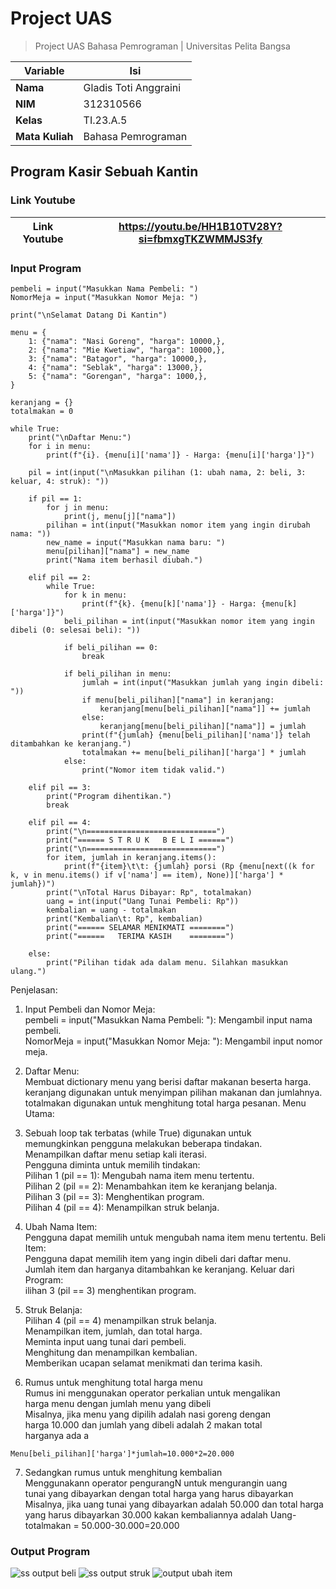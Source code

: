 # Project UAS
>Project UAS Bahasa Pemrograman | Universitas Pelita Bangsa

| Variable | Isi |
| -------- | --- |
| **Nama** | Gladis Toti Anggraini |
| **NIM** | 312310566 |
| **Kelas** | TI.23.A.5 |
| **Mata Kuliah** | Bahasa Pemrograman |

## Program Kasir Sebuah Kantin 
### Link Youtube

| Link Youtube| https://youtu.be/HH1B10TV28Y?si=fbmxgTKZWMMJS3fy |
| --------    | --- |

### Input Program
``````
pembeli = input("Masukkan Nama Pembeli: ")
NomorMeja = input("Masukkan Nomor Meja: ")

print("\nSelamat Datang Di Kantin")

menu = {
    1: {"nama": "Nasi Goreng", "harga": 10000,},
    2: {"nama": "Mie Kwetiaw", "harga": 10000,},
    3: {"nama": "Batagor", "harga": 10000,},
    4: {"nama": "Seblak", "harga": 13000,},
    5: {"nama": "Gorengan", "harga": 1000,},
}

keranjang = {}
totalmakan = 0

while True:
    print("\nDaftar Menu:")
    for i in menu:
        print(f"{i}. {menu[i]['nama']} - Harga: {menu[i]['harga']}")

    pil = int(input("\nMasukkan pilihan (1: ubah nama, 2: beli, 3: keluar, 4: struk): "))

    if pil == 1:
        for j in menu:
            print(j, menu[j]["nama"])
        pilihan = int(input("Masukkan nomor item yang ingin dirubah nama: "))
        new_name = input("Masukkan nama baru: ")
        menu[pilihan]["nama"] = new_name
        print("Nama item berhasil diubah.")

    elif pil == 2:
        while True:
            for k in menu:
                print(f"{k}. {menu[k]['nama']} - Harga: {menu[k]['harga']}")
            beli_pilihan = int(input("Masukkan nomor item yang ingin dibeli (0: selesai beli): "))
            
            if beli_pilihan == 0:
                break
                
            if beli_pilihan in menu:
                jumlah = int(input("Masukkan jumlah yang ingin dibeli: "))
                if menu[beli_pilihan]["nama"] in keranjang:
                    keranjang[menu[beli_pilihan]["nama"]] += jumlah
                else:
                    keranjang[menu[beli_pilihan]["nama"]] = jumlah
                print(f"{jumlah} {menu[beli_pilihan]['nama']} telah ditambahkan ke keranjang.")
                totalmakan += menu[beli_pilihan]['harga'] * jumlah
            else:
                print("Nomor item tidak valid.")

    elif pil == 3:
        print("Program dihentikan.")
        break

    elif pil == 4:
        print("\n=============================")
        print("====== S T R U K   B E L I ======")
        print("\n=============================")
        for item, jumlah in keranjang.items():
            print(f"{item}\t\t: {jumlah} porsi (Rp {menu[next((k for k, v in menu.items() if v['nama'] == item), None)]['harga'] * jumlah})")
        print("\nTotal Harus Dibayar: Rp", totalmakan)
        uang = int(input("Uang Tunai Pembeli: Rp"))
        kembalian = uang - totalmakan
        print("Kembalian\t: Rp", kembalian)
        print("====== SELAMAR MENIKMATI ========")
        print("======   TERIMA KASIH    ========")

    else:
        print("Pilihan tidak ada dalam menu. Silahkan masukkan ulang.")
``````
Penjelasan:
1. Input Pembeli dan Nomor Meja:
</br>pembeli = input("Masukkan Nama Pembeli: "): Mengambil input nama pembeli.
</br>NomorMeja = input("Masukkan Nomor Meja: "): Mengambil input nomor meja.

2. Daftar Menu:
</br>Membuat dictionary menu yang berisi daftar makanan beserta harga.
</br>keranjang digunakan untuk menyimpan pilihan makanan dan jumlahnya.
</br>totalmakan digunakan untuk menghitung total harga pesanan.
Menu Utama:

3. Sebuah loop tak terbatas (while True) digunakan untuk </br>memungkinkan pengguna melakukan beberapa tindakan.
</br>Menampilkan daftar menu setiap kali iterasi.
</br>Pengguna diminta untuk memilih tindakan:
</br>Pilihan 1 (pil == 1): Mengubah nama item menu tertentu.
</br>Pilihan 2 (pil == 2): Menambahkan item ke keranjang belanja.
</br>Pilihan 3 (pil == 3): Menghentikan program.
</br>Pilihan 4 (pil == 4): Menampilkan struk belanja.

4. Ubah Nama Item:
</br>Pengguna dapat memilih untuk mengubah nama item menu tertentu.
Beli Item:
</br>Pengguna dapat memilih item yang ingin dibeli dari daftar menu.
</br>Jumlah item dan harganya ditambahkan ke keranjang.
Keluar dari Program:
</br>ilihan 3 (pil == 3) menghentikan program.
5. Struk Belanja:
</br>Pilihan 4 (pil == 4) menampilkan struk belanja.
</br>Menampilkan item, jumlah, dan total harga.
</br>Meminta input uang tunai dari pembeli.
</br>Menghitung dan menampilkan kembalian.
</br>Memberikan ucapan selamat menikmati dan terima kasih.
6. Rumus untuk menghitung total harga menu 
</br>Rumus ini menggunakan operator perkalian untuk mengalikan </br>harga menu dengan jumlah menu yang dibeli 
</br>Misalnya, jika menu yang dipilih adalah nasi goreng dengan </br>harga 10.000 dan jumlah yang dibeli adalah 2 makan total </br>harganya ada a
``````
Menu[beli_pilihan]['harga']*jumlah=10.000*2=20.000
``````
7. Sedangkan rumus untuk menghitung kembalian 
</br>Menggunakann operator pengurangN untuk mengurangin uang </br>tunai yang dibayarkan dengan total harga yang harus dibayarkan 
</br>Misalnya, jika uang tunai yang dibayarkan adalah 50.000 dan total harga yang harus dibayarkan 30.000 kakan kembaliannya adalah 
Uang-totalmakan = 50.000-30.000=20.000

### Output Program
![ss output beli](https://github.com/Gladis32/ProjectUAS/assets/148181064/30a4cb29-fb69-4b88-98b6-12910958c984)
![ss output struk](https://github.com/Gladis32/ProjectUAS/assets/148181064/2fc0e262-f68f-4dc0-85d5-d5dc7ddc0083)
![output ubah item](https://github.com/Gladis32/ProjectUAS/assets/148181064/7293229c-729c-4642-9a26-2c2cbc2bd440)







